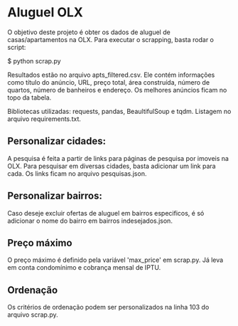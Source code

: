 # Aluguel OLX

O objetivo deste projeto é obter os dados de aluguel de casas/apartamentos na OLX.
Para executar o scrapping, basta rodar o script:

$ python scrap.py

Resultados estão no arquivo apts_filtered.csv. Ele contém informações como título
do anúncio, URL, preço total, área construída, número de quartos, número de banheiros e
endereço. Os melhores anúncios ficam no topo da tabela.

Bibliotecas utilizadas: requests, pandas, BeaultifulSoup e tqdm. Listagem no arquivo
requirements.txt.

## Personalizar cidades:

A pesquisa é feita a partir de links para páginas de pesquisa por imoveis na OLX.
Para pesquisar em diversas cidades, basta adicionar um link para cada.
Os links ficam no arquivo pesquisas.json.

## Personalizar bairros:

Caso deseje excluir ofertas de aluguel em bairros especificos, é só adicionar o 
nome do bairro em bairros indesejados.json.

## Preço máximo

O preço máximo é definido pela variável 'max_price' em scrap.py. Já leva em conta
condomínimo e cobrança mensal de IPTU.

## Ordenação

Os critérios de ordenação podem ser personalizados na linha 103 do arquivo scrap.py.
